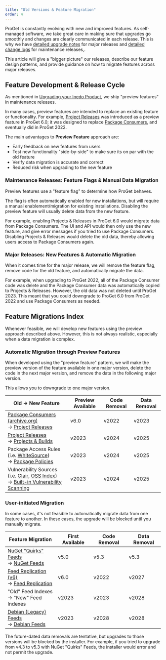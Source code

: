 ```yaml
---
title: "Old Versions & Feature Migration"
order: 4
---
```


ProGet is constantly evolving with new and improved features. As self-managed software, we take great care in making sure that upgrades go smoothly and changes are clearly communicated in each release. This is why we have [detailed upgrade notes](/docs/proget-upgrade-guide) for major releases and [detailed change logs](https://my.inedo.com/downloads/issues) for maintenance releases,.

This article will give a "bigger picture" our releases, describe our feature design patterns, and provide guidance on how to migrate features across major releases.

## Feature Development & Release Cycle
As mentioned in [Upgrading your Inedo Product](/docs/installation/upgrading), we  ship "preview features" in maintenance releases. 

In many cases, preview features are intended to replace an existing feature or functionality. For example, [Project&nbsp;Releases](/docs/proget/sca/builds) was introduced as a preview feature in ProGet 6.0; it was designed to replace [Package Consumers](/docs/proget/installation/proget-old-versions-migration), and eventually did in ProGet 2022.

The main advantages to **Preview Feature** approach are:
* Early feedback on new features from users
* Test new functionality  "side-by-side" to make sure its on par with the old feature
* Verify data migration is accurate and correct
* Reduced risk when upgrading to the new feature

### Maintenance Releases: Feature Flags & Manual Data Migration
Preview features use a "feature flag" to determine how ProGet behaves.

The flag is often automatically enabled for new installations, but will require a manual enablement/migration for existing installations. Disabling the preview feature will usually delete data from the new feature.

For example, enabling Projects & Releases in ProGet 6.0 would migrate data from Package Consumers. The UI and API would then only use the new feature, and give error messages if you tried to use Package Consumers. Disabling Projects & Releases would delete the old data, thereby allowing users access to Package Consumers again.

### Major Releases: New Features & Automatic Migration

When it comes time for the major release, we will remove the feature flag, remove code for the old feature, and automatically migrate the data.

For example, when upgrading to ProGet 2022, all of the Package Consumer code was delete and the Package Consumer data was automatically copied to Projects & Releases. However, the old data was not deleted until ProGet 2023. This meant that you could downgrade to ProGet 6.0 from ProGet 2022 and use Package Consumers as needed.

## Feature Migrations Index

Whenever feasible, we will develop new features using the preview approach described above. However, this is not always realistic, especially when a data migration is complex. 

### Automatic Migration through Preview Features

When developed using the "preview feature" pattern, we will make the preview version of the feature available in one major version, delete the code in the next major version, and remove the data in the following major version.

This allows you to downgrade to one major version.

| Old → New Feature | Preview Available | Code Removal |Data Removal | 
| --- | --- | --- | --- |
| [Package Consumers (archive.org)](https://web.archive.org/web/20230723042121/https://docs.inedo.com/docs/proget-sca-package-consumers) <br/>→ [Project&nbsp;Releases](/docs/proget/sca/builds) | v6.0 |  v2022 | v2023  |
| [Project Releases](/docs/proget/sca/builds)<br/>→ [Projects & Builds](/docs/proget/sca/builds) | v2023 | v2024 | v2025 |
|  Package Access Rules (i.e. [WhiteSource](/docs/proget/installation/proget-old-versions-migration/proget-compliance-whitesource)) <br/>→ [Package Policies](/docs/buildmaster/administration/retention-policies) | v2023 | v2024 | v2025 | 
| Vulnerability Sources (i.e. [Clair](/docs/proget/installation/proget-old-versions-migration/proget-compliance-clair),  [OSS Index](/docs/proget/installation/proget-old-versions-migration/proget-compliance-ossindex))  <br/>→ [Built-in Vulnerability Scanning](/docs/proget/sca/vulnerabilities) | v2023 | v2024 | v2025 |


### User-initiated Migration

In some cases, it's not feasible to automatically migrate data from one feature to another. In these cases, the upgrade will be blocked until you manually migrate.

| Feature Migration | First Available | Code Removal | Data Removal |
| --- | --- | --- | --- |
| [NuGet "Quirks" Feeds](/docs/proget/feeds/nuget#legacy-quirks-nuget-feeds)  <br/>→ [NuGet Feeds](/docs/proget/feeds/nuget#legacy-quirks-nuget-feeds) | v5.0 | v5.3 | v5.3 | 
| [Feed Replication (v6)](https://web.archive.org/web/20231210002734/https:/docs.inedo.com/v1/docs/proget-feed-replication-v6) <br/>→ [Feed Replication](/docs/proget/replication-feed-mirroring/proget-advanced-feed-replication) | v6.0 | v2022 | v2027
| "Old" Feed Indexes<br/>→ "New" Feed Indexes | v2023 |  v2023 | v2028
| [Debian (Legacy) Feeds](/docs/proget/feeds/debian)  <br/>→ [Debian Feeds](/docs/proget/feeds/debian) | v2023 | v2028 | v2028

The future-dated data removals are tentative, but upgrades to those versions will be blocked by the installer. For example, if you tried to upgrade from v4.3 to v5.3 with NuGet "Quirks" Feeds, the installer would error and not permit the upgrade.